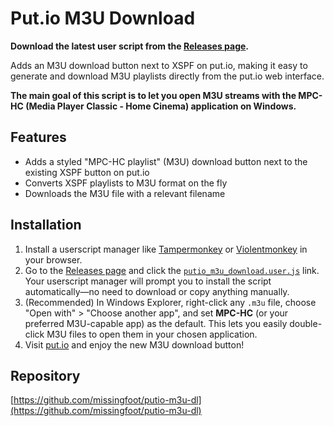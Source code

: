 # Put.io M3U Download

**Download the latest user script from the [Releases page](https://github.com/missingfoot/putio-m3u-dl/releases).**

Adds an M3U download button next to XSPF on put.io, making it easy to generate and download M3U playlists directly from the put.io web interface. 

**The main goal of this script is to let you open M3U streams with the MPC-HC (Media Player Classic - Home Cinema) application on Windows.**

## Features
- Adds a styled "MPC-HC playlist" (M3U) download button next to the existing XSPF button on put.io
- Converts XSPF playlists to M3U format on the fly
- Downloads the M3U file with a relevant filename

## Installation
1. Install a userscript manager like [Tampermonkey](https://www.tampermonkey.net/) or [Violentmonkey](https://violentmonkey.github.io/) in your browser.
2. Go to the [Releases page](https://github.com/missingfoot/putio-m3u-dl/releases) and click the [`putio_m3u_download.user.js`](https://github.com/missingfoot/putio-m3u-dl/releases/latest) link. Your userscript manager will prompt you to install the script automatically—no need to download or copy anything manually.
3. (Recommended) In Windows Explorer, right-click any `.m3u` file, choose "Open with" > "Choose another app", and set **MPC-HC** (or your preferred M3U-capable app) as the default. This lets you easily double-click M3U files to open them in your chosen application.
4. Visit [put.io](https://app.put.io/) and enjoy the new M3U download button!

## Repository
[https://github.com/missingfoot/putio-m3u-dl](https://github.com/missingfoot/putio-m3u-dl) 